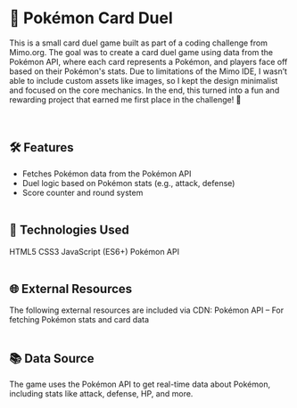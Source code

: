 # 🎴 Pokémon Card Duel

This is a small card duel game built as part of a coding challenge from Mimo.org.
The goal was to create a card duel game using data from the Pokémon API, where each card represents a Pokémon, and players face off based on their Pokémon's stats.
Due to limitations of the Mimo IDE, I wasn’t able to include custom assets like images, so I kept the design minimalist and focused on the core mechanics.
In the end, this turned into a fun and rewarding project that earned me first place in the challenge! 🎉
<br><br><br>


## 🛠 Features
- Fetches Pokémon data from the Pokémon API
- Duel logic based on Pokémon stats (e.g., attack, defense)
- Score counter and round system
<br><br>
## 🧰 Technologies Used
HTML5
CSS3
JavaScript (ES6+)
Pokémon API
<br><br>


## 🌐 External Resources
The following external resources are included via CDN:
Pokémon API – For fetching Pokémon stats and card data
<br><br>
## 📚 Data Source
The game uses the Pokémon API to get real-time data about Pokémon, including stats like attack, defense, HP, and more.
